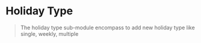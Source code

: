 # Holiday Type
>The holiday type sub-module encompass to add new holiday type like single, weekly, multiple